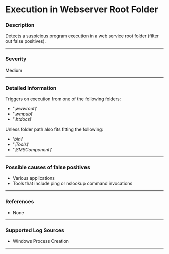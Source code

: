 # Execution in Webserver Root Folder
### Description

Detects a suspicious program execution in a web service root folder (filter out false positives).

-------------------
### Severity

Medium

-------------------

### Detailed Information

Triggers on execution from one of the following folders:
  - '*\wwwroot\\*'
  - '*\wmpub\\*'
  - '*\htdocs\\*'
  
Unless folder path also fits fitting the following:
  - '*bin\\*'
  - '*\Tools\\*'
  - '*\SMSComponent\\*'

-------------------

### Possible causes of false positives

- Various applications
- Tools that include ping or nslookup command invocations

-------------------
### References

- None

-------------------
### Supported Log Sources

- Windows Process Creation

-------------------
